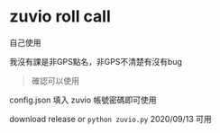 # zuvio roll call

自己使用

我沒有課是非GPS點名，非GPS不清楚有沒有bug
> 確認可以使用

config.json 填入 zuvio 帳號密碼即可使用

download release or `python zuvio.py`
2020/09/13 可用

